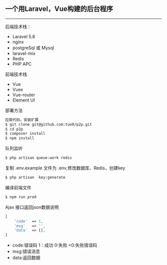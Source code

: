 ## 一个用Laravel，Vue构建的后台程序

---

后端技术栈：
* Laravel       5.8
* nginx
* postgreSql 或 Mysql
* laravel-mix
* Redis
* PHP APC

前端技术栈
* Vue      
* Vuex
* Vue-router
* Element UI

部署方法
```bash
拉取代码，安装扩展
$ git clone git@github.com:tuo0/p2p.git
$ cd p2p
$ composer install
$ npm install
```

队列监听
```bash
$ php artisan queue:work redis
```

复制 .env.example 文件为 .env,修改数据库、Redis，创建key
```bash
$ php artisan  key:generate
```

编译前端文件
```bash
$ npm run prod
```

Ajax 接口返回json数据说明
```php
[
    'code'  => 1,
    'msg'   => '',
    'data'  => [],
]
```
* code:错误码  1：成功  0:失败 <0:失败错误码
* msg:错误消息
* data:返回数据 

